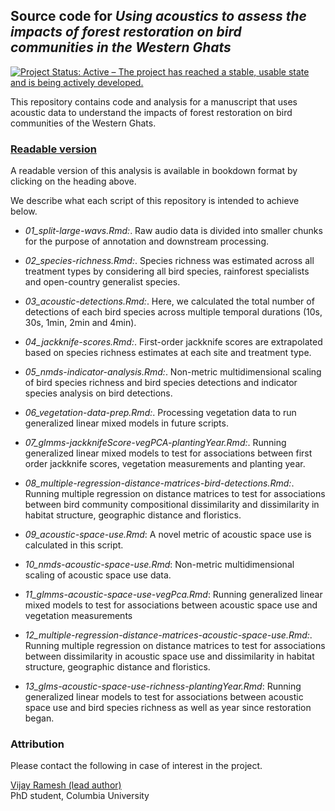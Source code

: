 ## Source code for _Using acoustics to assess the impacts of forest restoration on bird communities in the Western Ghats_

<!-- badges: start -->
  [![Project Status: Active – The project has reached a stable, usable state and is being actively developed.](https://www.repostatus.org/badges/latest/active.svg)](https://www.repostatus.org/#active)
<!-- badges: end -->

This repository contains code and analysis for a manuscript that uses acoustic data to understand the impacts of forest restoration on bird communities of the Western Ghats.

### [Readable version](https://vjjan91.github.io/acoustics-westernGhats/)

A readable version of this analysis is available in bookdown format by clicking on the heading above.

We describe what each script of this repository is intended to achieve below.

- _01_split-large-wavs.Rmd:_. Raw audio data is divided into smaller chunks for the purpose of annotation and downstream processing.

- _02_species-richness.Rmd:_. Species richness was estimated across all treatment types by considering all bird species, rainforest specialists and open-country generalist species. 

- _03_acoustic-detections.Rmd:_. Here, we calculated the total number of detections of each bird species across multiple temporal durations (10s, 30s, 1min, 2min and 4min). 

- _04_jackknife-scores.Rmd:_. First-order jackknife scores are extrapolated based on species richness estimates at each site and treatment type. 

- _05_nmds-indicator-analysis.Rmd:_. Non-metric multidimensional scaling of bird species richness and bird species detections and indicator species analysis on bird detections. 

- _06_vegetation-data-prep.Rmd:_. Processing vegetation data to run generalized linear mixed models in future scripts.  

- _07_glmms-jackknifeScore-vegPCA-plantingYear.Rmd:_. Running generalized linear mixed models to test for associations between first order jackknife scores, vegetation measurements and planting year.  

- _08_multiple-regression-distance-matrices-bird-detections.Rmd:_. Running multiple regression on distance matrices to test for associations between bird community compositional dissimilarity and dissimilarity in habitat structure, geographic distance and floristics.  

- _09_acoustic-space-use.Rmd_: A novel metric of acoustic space use is calculated in this script.

- _10_nmds-acoustic-space-use.Rmd_: Non-metric multidimensional scaling of acoustic space use data.  

- _11_glmms-acoustic-space-use-vegPca.Rmd_: Running generalized linear mixed models to test for associations between acoustic space use and vegetation measurements  

- _12_multiple-regression-distance-matrices-acoustic-space-use.Rmd:_. Running multiple regression on distance matrices to test for associations between dissimilarity in acoustic space use and dissimilarity in habitat structure, geographic distance and floristics.  

- _13_glms-acoustic-space-use-richness-plantingYear.Rmd_: Running generalized linear models to test for associations between acoustic space use and bird species richness as well as year since restoration began.  

### Attribution

Please contact the following in case of interest in the project.

[Vijay Ramesh (lead author)](https://evolecol.weebly.com/)  
PhD student, Columbia University